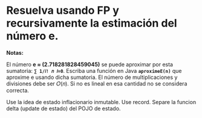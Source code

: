 #  Resuelva usando FP y recursivamente la estimación del número e.
__Notas:__ 

El número __e ≈ (2.718281828459045)__ se puede aproximar por esta sumatoria: __`∑ 1/𝑖! 𝑛 𝑖=0`__. Escriba una función en Java __`aproximeE(n)`__ que aproxime e usando dicha sumatoria. 
El número de multiplicaciones y divisiones  debe ser 𝑂(𝑛).  Si no es lineal en esa cantidad no se considera correcta. 

Use la idea de estado inflacionario inmutable. Use record. Separe la funcion delta (update de estado) del POJO de estado.
